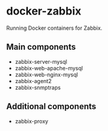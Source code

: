 # docker-zabbix
Running Docker containers for Zabbix.

## Main components
- zabbix-server-mysql
- zabbix-web-apache-mysql
- zabbix-web-nginx-mysql
- zabbix-agent2
- zabbix-snmptraps

## Additional components
- zabbix-proxy
